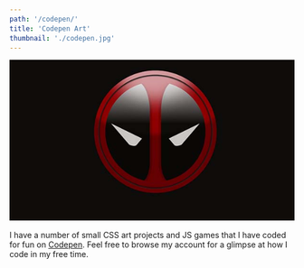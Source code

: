 ```yaml
---
path: '/codepen/'
title: 'Codepen Art'
thumbnail: './codepen.jpg'
---
```


![Codepen](codepen.jpg)

I have a number of small CSS art projects and JS games that I have coded for fun on [Codepen](https://codepen.io/EricSSartorius). Feel free to browse my account for a glimpse at how I code in my free time.